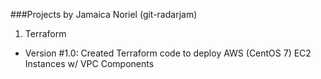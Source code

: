 ###Projects by Jamaica Noriel (git-radarjam)

1. Terraform 
- Version #1.0: Created Terraform code to deploy AWS (CentOS 7) EC2 Instances w/ VPC Components